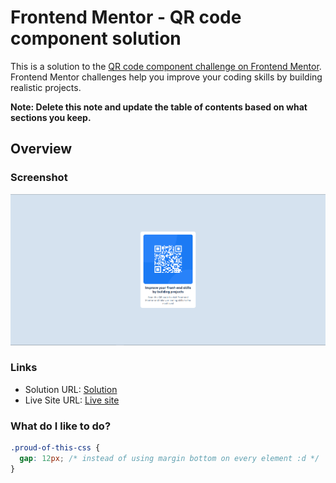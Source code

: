 # Frontend Mentor - QR code component solution

This is a solution to the [QR code component challenge on Frontend Mentor](https://www.frontendmentor.io/challenges/qr-code-component-iux_sIO_H). Frontend Mentor challenges help you improve your coding skills by building realistic projects.

**Note: Delete this note and update the table of contents based on what sections you keep.**

## Overview

### Screenshot

![](./Screenshot.png)

### Links

- Solution URL: [Solution](https://www.frontendmentor.io/solutions/qr-code-component---html-css-VkVBEN9qMQ)
- Live Site URL: [Live site](https://fm-qr-code-mohamed-ahmed.netlify.app/)

### What do I like to do?

```css
.proud-of-this-css {
  gap: 12px; /* instead of using margin bottom on every element :d */
}
```
